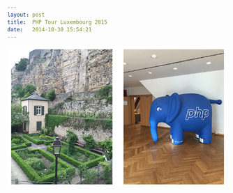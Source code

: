 ```yaml
---
layout: post
title:  PHP Tour Luxembourg 2015
date:   2014-10-30 15:54:21
---
```


![PHP-Tour](/assets/2015/05/PHP-Tour.png)

